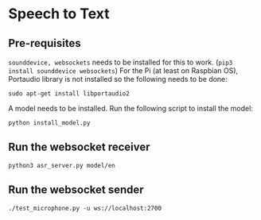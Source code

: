 # Speech to Text

## Pre-requisites
`sounddevice, websockets` needs to be installed for this to work. (`pip3 install sounddevice websockets`)
For the Pi (at least on Raspbian OS), Portaudio library is not installed so the following needs to be done:
```
sudo apt-get install libportaudio2
```

A model needs to be installed. Run the following script to install the model:
```
python install_model.py
```


## Run the websocket receiver
`python3 asr_server.py model/en`

## Run the websocket sender
```
./test_microphone.py -u ws://localhost:2700
```
